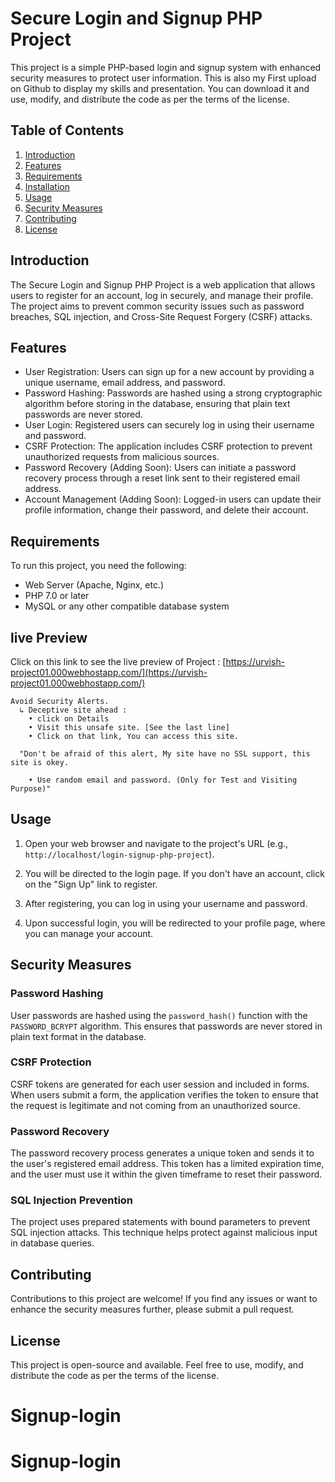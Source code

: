 # Secure Login and Signup PHP Project

This project is a simple PHP-based login and signup system with enhanced security measures to protect user information. This is also my First upload on Github to display my skills and presentation. You can download it and use, modify, and distribute the code as per the terms of the license.

## Table of Contents
1. [Introduction](#introduction)
2. [Features](#features)
3. [Requirements](#requirements)
4. [Installation](#installation)
5. [Usage](#usage)
6. [Security Measures](#security-measures)
7. [Contributing](#contributing)
8. [License](#license)

## Introduction

The Secure Login and Signup PHP Project is a web application that allows users to register for an account, log in securely, and manage their profile. The project aims to prevent common security issues such as password breaches, SQL injection, and Cross-Site Request Forgery (CSRF) attacks.

## Features

- User Registration: Users can sign up for a new account by providing a unique username, email address, and password.
- Password Hashing: Passwords are hashed using a strong cryptographic algorithm before storing in the database, ensuring that plain text passwords are never stored.
- User Login: Registered users can securely log in using their username and password.
- CSRF Protection: The application includes CSRF protection to prevent unauthorized requests from malicious sources.
- Password Recovery (Adding Soon): Users can initiate a password recovery process through a reset link sent to their registered email address.
- Account Management (Adding Soon): Logged-in users can update their profile information, change their password, and delete their account.

## Requirements

To run this project, you need the following:

- Web Server (Apache, Nginx, etc.)
- PHP 7.0 or later
- MySQL or any other compatible database system

## live Preview
Click on this link to see the live preview of Project : 
[https://urvish-project01.000webhostapp.com/](https://urvish-project01.000webhostapp.com/)

```
Avoid Security Alerts.
  ↳ Deceptive site ahead :
    • click on Details
    • Visit this unsafe site. [See the last line]
    • Click on that link, You can access this site.

  "Don't be afraid of this alert, My site have no SSL support, this site is okey.

    • Use random email and password. (Only for Test and Visiting Purpose)"

```

## Usage

1. Open your web browser and navigate to the project's URL (e.g., `http://localhost/login-signup-php-project`).

2. You will be directed to the login page. If you don't have an account, click on the "Sign Up" link to register.

3. After registering, you can log in using your username and password.

4. Upon successful login, you will be redirected to your profile page, where you can manage your account.

## Security Measures

### Password Hashing

User passwords are hashed using the `password_hash()` function with the `PASSWORD_BCRYPT` algorithm. This ensures that passwords are never stored in plain text format in the database.

### CSRF Protection

CSRF tokens are generated for each user session and included in forms. When users submit a form, the application verifies the token to ensure that the request is legitimate and not coming from an unauthorized source.

### Password Recovery

The password recovery process generates a unique token and sends it to the user's registered email address. This token has a limited expiration time, and the user must use it within the given timeframe to reset their password.

### SQL Injection Prevention

The project uses prepared statements with bound parameters to prevent SQL injection attacks. This technique helps protect against malicious input in database queries.

## Contributing

Contributions to this project are welcome! If you find any issues or want to enhance the security measures further, please submit a pull request.

## License

This project is open-source and available. Feel free to use, modify, and distribute the code as per the terms of the license.
# Signup-login
# Signup-login
